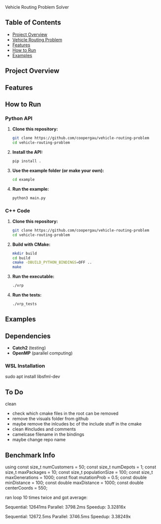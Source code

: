 Vehicle Routing Problem Solver

## Table of Contents
- [Project Overview](#project-overview)
- [Vehicle Routing Problem](#vehicle-routing-problem)
- [Features](#features)
- [How to Run](#how-to-run)
- [Examples](#examples)

## Project Overview


## Features


## How to Run

### Python API

1. **Clone this repository:**
    ```bash
    git clone https://github.com/coopergau/vehicle-routing-problem
    cd vehicle-routing-problem
    ```

2. **Install the API:**
    ```bash
    pip install .
    ```

3. **Use the example folder (or make your own):**
    ```bash
    cd example
    ```

4. **Run the example:**
    ```bash
    python3 main.py
    ```

### C++ Code

1. **Clone this repository:**
    ```bash
    git clone https://github.com/coopergau/vehicle-routing-problem
    cd vehicle-routing-problem
    ```

2. **Build with CMake:**
    ```bash
    mkdir build
    cd build
    cmake -DBUILD_PYTHON_BINDINGS=OFF ..
    make
    ```

3. **Run the executable:**
    ```bash
    ./vrp
    ```

4. **Run the tests:**
    ```bash
    ./vrp_tests
    ```

## Examples


## Dependencies
- **Catch2** (testing)
- **OpenMP** (parallel computing)

### WSL Installation
sudo apt install libsfml-dev

## To Do
clean
 - check which cmake files in the root can be removed
 - remove the visuals folder from github
 - maybe remove the inlcudes bc of the include stuff in the cmake
 - clean #includes and comments
 - camelcase filename in the bindings
 - maybe change repo name
 
 ## Benchmark Info
 using 
const size_t numCustomers = 50;
const size_t numDepots = 1;
const size_t maxPackages = 10;
const size_t populationSize = 100;
const size_t maxGenerations = 1000;
const float mutationProb = 0.5;
const double minDistance = 100;
const double maxDistance = 1000;
const double centerCoords = 550;

ran loop 10 times twice and got average:

Sequential: 12641ms
Parallel: 3798.2ms
Speedup: 3.32816x

Sequential: 12672.5ms
Parallel: 3746.5ms
Speedup: 3.38249x